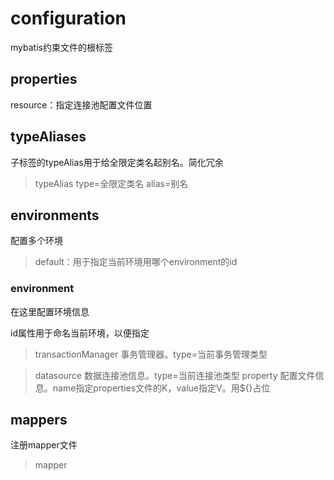 # configuration
mybatis约束文件的根标签

## properties
resource：指定连接池配置文件位置

## typeAliases
子标签的typeAlias用于给全限定类名起别名。简化冗余
> typeAlias type=全限定类名 alias=别名

## environments
配置多个环境
> default：用于指定当前环境用哪个environment的id

### environment
在这里配置环境信息 

id属性用于命名当前环境，以便指定

> transactionManager 事务管理器。type=当前事务管理类型

> datasource 数据连接池信息。type=当前连接池类型
> property 配置文件信息。name指定properties文件的K，value指定V。用${}占位


## mappers
注册mapper文件
> mapper